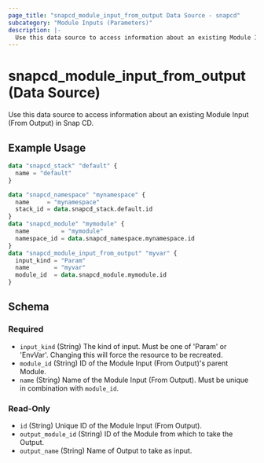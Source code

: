 ```yaml
---
page_title: "snapcd_module_input_from_output Data Source - snapcd"
subcategory: "Module Inputs (Parameters)"
description: |-
  Use this data source to access information about an existing Module Input (From Output) in Snap CD.
---
```


# snapcd_module_input_from_output (Data Source)

Use this data source to access information about an existing Module Input (From Output) in Snap CD.


## Example Usage

```terraform
data "snapcd_stack" "default" {
  name = "default"
}

data "snapcd_namespace" "mynamespace" {
  name     = "mynamespace"
  stack_id = data.snapcd_stack.default.id
}
data "snapcd_module" "mymodule" {
  name         = "mymodule"
  namespace_id = data.snapcd_namespace.mynamespace.id
}
data "snapcd_module_input_from_output" "myvar" {
  input_kind = "Param"
  name       = "myvar"
  module_id  = data.snapcd_module.mymodule.id
}
```

<!-- schema generated by tfplugindocs -->
## Schema

### Required

- `input_kind` (String) The kind of input. Must be one of 'Param' or 'EnvVar'. Changing this will force the resource to be recreated.
- `module_id` (String) ID of the Module Input (From Output)'s parent Module.
- `name` (String) Name of the Module Input (From Output).  Must be unique in combination with `module_id`.

### Read-Only

- `id` (String) Unique ID of the Module Input (From Output).
- `output_module_id` (String) ID of the Module from which to take the Output.
- `output_name` (String) Name of Output to take as input.
